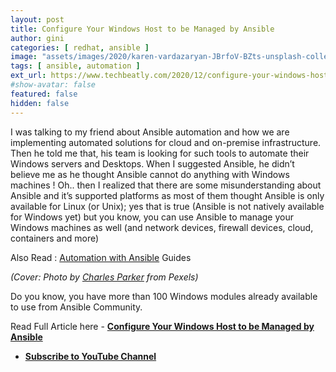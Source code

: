 ```yaml
---
layout: post
title: Configure Your Windows Host to be Managed by Ansible
author: gini
categories: [ redhat, ansible ]
image: "assets/images/2020/karen-vardazaryan-JBrfoV-BZts-unsplash-collections.jpg"
tags: [ ansible, automation ]
ext_url: https://www.techbeatly.com/2020/12/configure-your-windows-host-to-manage-by-ansible.html
#show-avatar: false
featured: false
hidden: false
---
```

I was talking to my friend about Ansible automation and how we are implementing automated solutions for cloud and on-premise infrastructure. Then he told me that, his team is looking for such tools to automate their Windows servers and Desktops. When I suggested Ansible, he didn’t believe me as he thought Ansible cannot do anything with Windows machines ! Oh.. then I realized that there are some misunderstanding about Ansible and it’s supported platforms as most of them thought Ansible is only available for Linux (or Unix); yes that is true (Ansible is not natively available for Windows yet) but you know, you can use Ansible to manage your Windows machines as well (and network devices, firewall devices, cloud, containers and more)

Also Read : [Automation with Ansible](https://www.techbeatly.com/ansible) Guides

*(Cover: Photo by [Charles Parker](https://www.pexels.com/@charles-parker) from Pexels)*

Do you know, you have more than 100 Windows modules already available to use from Ansible Community.

Read Full Article here -  **[Configure Your Windows Host to be Managed by Ansible](https://www.techbeatly.com/2020/12/configure-your-windows-host-to-manage-by-ansible.html)**

- **[Subscribe to YouTube Channel](https://www.youtube.com/techbeatly?sub_confirmation=1)**
